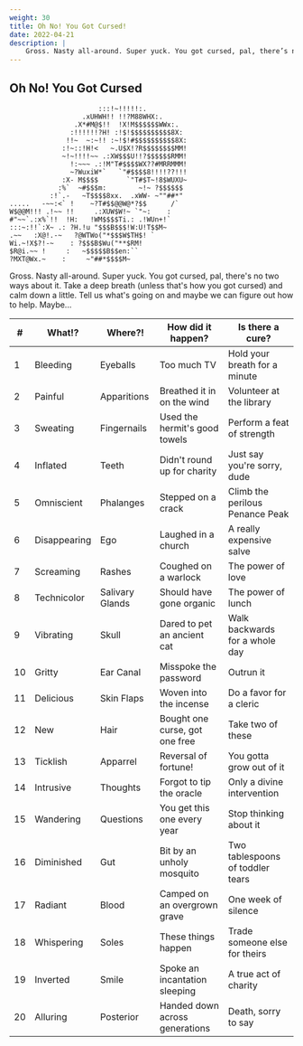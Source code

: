 ```yaml
---
weight: 30
title: Oh No! You Got Cursed!
date: 2022-04-21
description: |
    Gross. Nasty all-around. Super yuck. You got cursed, pal, there’s no two ways about it. Take a deep breath (unless that’s how you got cursed) and calm down a little. Tell us what’s going on and maybe we can figure out how to help. Maybe...
---
```

## Oh No! You Got Cursed

```
                      :::!~!!!!!:.
                  .xUHWH!! !!?M88WHX:.
                .X*#M@$!!  !X!M$$$$$$WWx:.
               :!!!!!!?H! :!$!$$$$$$$$$$8X:
              !!~  ~:~!! :~!$!#$$$$$$$$$$8X:
             :!~::!H!<   ~.U$X!?R$$$$$$$$MM!
             ~!~!!!!~~ .:XW$$$U!!?$$$$$$RMM!
               !:~~~ .:!M"T#$$$$WX??#MRRMMM!
               ~?WuxiW*`   `"#$$$$8!!!!??!!!
             :X- M$$$$       `"T#$T~!8$WUXU~
            :%`  ~#$$$m:        ~!~ ?$$$$$$
          :!`.-   ~T$$$$8xx.  .xWW- ~""##*"
.....   -~~:<` !    ~?T#$$@@W@*?$$      /`
W$@@M!!! .!~~ !!     .:XUW$W!~ `"~:    :
#"~~`.:x%`!!  !H:   !WM$$$$Ti.: .!WUn+!`
:::~:!!`:X~ .: ?H.!u "$$$B$$$!W:U!T$$M~
.~~   :X@!.-~   ?@WTWo("*$$$W$TH$! `
Wi.~!X$?!-~    : ?$$$B$Wu("**$RM!
$R@i.~~ !     :   ~$$$$$B$$en:``
?MXT@Wx.~    :     ~"##*$$$$M~
```

Gross. Nasty all-around. Super yuck. You got cursed, pal, there's no two ways about it. Take a deep breath (unless that's how you got cursed) and calm down a little. Tell us what's going on and maybe we can figure out how to help. Maybe...

| #  | What!?       | Where?!         | How did it happen?             | Is there a cure?                 |
|----|--------------|-----------------|--------------------------------|----------------------------------|
| 1  | Bleeding     | Eyeballs        | Too much TV                    | Hold your breath for a minute    |
| 2  | Painful      | Apparitions     | Breathed it in on the wind     | Volunteer at the library         |
| 3  | Sweating     | Fingernails     | Used the hermit's good towels  | Perform a feat of strength       |
| 4  | Inflated     | Teeth           | Didn't round up for charity    | Just say you're sorry, dude      |
| 5  | Omniscient   | Phalanges       | Stepped on a crack             | Climb the perilous Penance Peak  |
| 6  | Disappearing | Ego             | Laughed in a church            | A really expensive salve         |
| 7  | Screaming    | Rashes          | Coughed on a warlock           | The power of love                |
| 8  | Technicolor  | Salivary Glands | Should have gone organic       | The power of lunch               |
| 9  | Vibrating    | Skull           | Dared to pet an ancient cat    | Walk backwards for a whole day   |
| 10 | Gritty       | Ear Canal       | Misspoke the password          | Outrun it                        |
| 11 | Delicious    | Skin Flaps      | Woven into the incense         | Do a favor for a cleric          |
| 12 | New          | Hair            | Bought one curse, got one free | Take two of these                |
| 13 | Ticklish     | Apparrel        | Reversal of fortune!           | You gotta grow out of it         |
| 14 | Intrusive    | Thoughts        | Forgot to tip the oracle       | Only a divine intervention       |
| 15 | Wandering    | Questions       | You get this one every year    | Stop thinking about it           |
| 16 | Diminished   | Gut             | Bit by an unholy mosquito      | Two tablespoons of toddler tears |
| 17 | Radiant      | Blood           | Camped on an overgrown grave   | One week of silence              |
| 18 | Whispering   | Soles           | These things happen            | Trade someone else for theirs    |
| 19 | Inverted     | Smile           | Spoke an incantation sleeping  | A true act of charity            |
| 20 | Alluring     | Posterior       | Handed down across generations | Death, sorry to say              |
